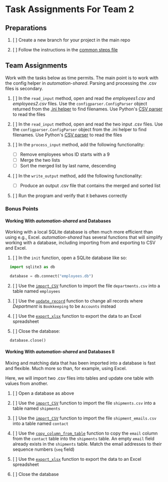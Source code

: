 # Task Assignments For Team 2


## Preparations
  1. [ ] Create a new branch for your project in the main repo

  2. [ ] Follow the instructions in the [common steps file](../common.md)

## Team Assignments
Work with the tasks below as time permits.  The main point is to work with the config helper in *automation-shared*.  Parsing and processing the .csv files is secondary.

  1. [ ] In the `read_input` method, open and read the *employees1.csv* and *employees2.csv* files.  Use the `configparser.ConfigParser` object returned from the [.ini helper](https://github.com/Helsingor-Kommune-Automatisering/automation_shared/blob/5bf0186702ed7ffaa292941c2aeb9f332859f545/common/helpers.py#L553) to find filenames.  Use Python's [CSV parser](https://docs.python.org/3/library/csv.html) to read the files

  2. [ ] In the `read_input` method, open and read the two input .csv files.  Use the `configparser.ConfigParser` object from the .ini helper to find filenames.  Use Python's [CSV parser](https://docs.python.org/3/library/csv.html) to read the files

  3. [ ] In the `process_input` method, add the following functionality:
     - [ ] Remove employees whos ID starts with a 9
     - [ ] Merge the two lists
     - [ ] Sort the merged list by last name, descending

  4. [ ] In the `write_output` method, add the following functionality:
     - [ ] Produce an output .csv file that contains the merged and sorted list

  5. [ ] Run the program and verify that it behaves correctly

  ### Bonus Points
  #### Working With *automation-shared* and Databases
  Working with a local SQLite database is often much more efficient than using e.g., Excel.  *automation-shared* has several functions that will simplify working with a database, including importing from and exporting to CSV and Excel.

  1. [ ] In the `init` function, open a SQLite database like so:
  ```python
    import sqlite3 as db

    database = db.connect("employees.db")
  ```

  2. [ ] Use the [`import_CSV`](https://github.com/Helsingor-Kommune-Automatisering/automation_shared/blob/bc2ffc3a89123e7d4464e31117cdad099ebdb08e/common/helpers.py#L300) function to import the file `departments.csv` into a table named `employees`
  
  3. [ ] Use the [`update_record`](https://github.com/Helsingor-Kommune-Automatisering/automation_shared/blob/bc2ffc3a89123e7d4464e31117cdad099ebdb08e/common/helpers.py#L448) function to change all records where *Department* is `Bookkeeping` to be `Accounts` instead
  
  4. [ ] Use the [`export_xlsx`](https://github.com/Helsingor-Kommune-Automatisering/automation_shared/blob/bc2ffc3a89123e7d4464e31117cdad099ebdb08e/common/helpers.py#L247) function to export the data to an Excel spreadsheet

  5. [ ] Close the database:
  ```python
    database.close()
  ```

  #### Working With *automation-shared* and Databases II
  Mixing and matching data that has been imported into a database is fast and flexible.  Much more so than, for example, using Excel.

  Here, we will import two .csv files into tables and update one table with values from another.

  1. [ ] Open a database as above

  2. [ ] Use the [`import_CSV`](https://github.com/Helsingor-Kommune-Automatisering/automation_shared/blob/bc2ffc3a89123e7d4464e31117cdad099ebdb08e/common/helpers.py#L300) function to import the file `shipments.csv` into a table named `shipments`

  3. [ ] Use the [`import_CSV`](https://github.com/Helsingor-Kommune-Automatisering/automation_shared/blob/bc2ffc3a89123e7d4464e31117cdad099ebdb08e/common/helpers.py#L300) function to import the file `shipment_emails.csv` into a table named `contact`

  4. [ ] Use the [`copy_column_from_table`](https://github.com/Helsingor-Kommune-Automatisering/automation_shared/blob/bc2ffc3a89123e7d4464e31117cdad099ebdb08e/common/helpers.py#L484) function to copy the `email` column from the `contact` table into the `shipments` table.  An empty `email` field already exists in the `shipments` table.  Match the email addresses to their sequence numbers (`seq` field)

  5. [ ] Use the [`export_xlsx`](https://github.com/Helsingor-Kommune-Automatisering/automation_shared/blob/bc2ffc3a89123e7d4464e31117cdad099ebdb08e/common/helpers.py#L247) function to export the data to an Excel spreadsheet
  
  6. [ ] Close the database

